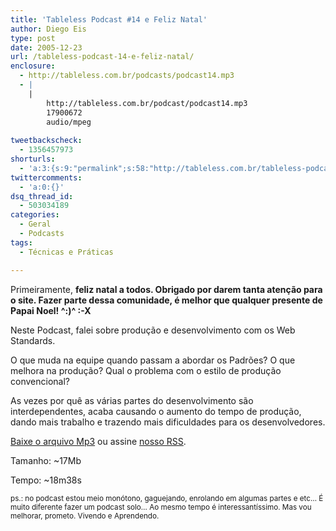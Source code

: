 ```yaml
---
title: 'Tableless Podcast #14 e Feliz Natal'
author: Diego Eis
type: post
date: 2005-12-23
url: /tableless-podcast-14-e-feliz-natal/
enclosure:
  - http://tableless.com.br/podcasts/podcast14.mp3
  - |
    |
        http://tableless.com.br/podcast/podcast14.mp3
        17900672
        audio/mpeg
        
tweetbackscheck:
  - 1356457973
shorturls:
  - 'a:3:{s:9:"permalink";s:58:"http://tableless.com.br/tableless-podcast-14-e-feliz-natal";s:7:"tinyurl";s:26:"http://tinyurl.com/3e6mmdt";s:4:"isgd";s:19:"http://is.gd/J8DnG8";}'
twittercomments:
  - 'a:0:{}'
dsq_thread_id:
  - 503034189
categories:
  - Geral
  - Podcasts
tags:
  - Técnicas e Práticas

---
```

Primeiramente, **feliz natal a todos. Obrigado por darem tanta atenção para o site. Fazer parte dessa comunidade, é melhor que qualquer presente de Papai Noel! ^:)^ :-X**

Neste Podcast, falei sobre produção e desenvolvimento com os Web Standards.
  
O que muda na equipe quando passam a abordar os Padrões? O que melhora na produção? Qual o problema com o estilo de produção convencional?

As vezes por quê as várias partes do desenvolvimento são interdependentes, acaba causando o aumento do tempo de produção, dando mais trabalho e trazendo mais dificuldades para os desenvolvedores.

[Baixe o arquivo Mp3][1] ou assine [nosso RSS][2].

Tamanho: ~17Mb
  
Tempo: ~18m38s

<small>ps.: no podcast estou meio monótono, gaguejando, enrolando em algumas partes e etc&#8230; É muito diferente fazer um podcast solo&#8230; Ao mesmo tempo é interessantíssimo. Mas vou melhorar, prometo. Vivendo e Aprendendo.</small>

 [1]: http://tableless.com.br/podcast/podcast14.mp3 "Podcast do Tableless"
 [2]: http://tableless.com.br/feed/ "RSS do Tableless - Notícias e Podcast"